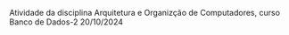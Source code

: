 Atividade da disciplina Arquitetura e Organizção de Computadores, curso Banco de Dados-2 20/10/2024

